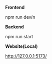 **Frontend** 

npm run dev/n

**Backend** 

npm run start

**Website(Local)**

http://127.0.0.1:5173/
